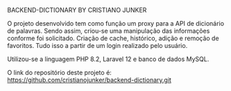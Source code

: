 BACKEND-DICTIONARY BY CRISTIANO JUNKER

O projeto desenvolvido tem como função um proxy para a API de dicionário de palavras. Sendo assim, criou-se uma manipulação das informações conforme foi solicitado. 
Criação de cache, histórico, adição e remoção de favoritos. Tudo isso a partir de um login realizado pelo usuário.

Utilizou-se a linguagem PHP 8.2, Laravel 12 e banco de dados MySQL.

O link do repositório deste projeto é: https://github.com/cristianojunker/backend-dictionary.git

